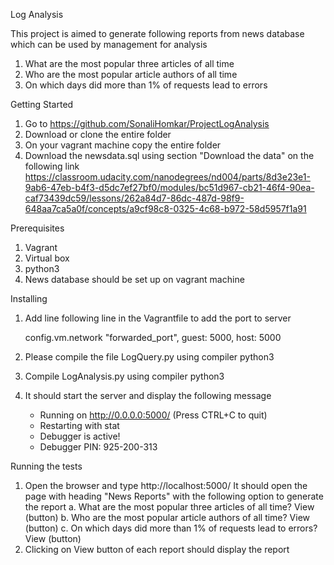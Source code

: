 Log Analysis

This project is aimed to generate following reports from news database which can be used by management for analysis
1. What are the most popular three articles of all time
2. Who are the most popular article authors of all time
3. On which days did more than 1% of requests lead to errors


Getting Started
1. Go to https://github.com/SonaliHomkar/ProjectLogAnalysis
2. Download or clone the entire folder
3. On your vagrant machine copy the entire folder
4. Download the newsdata.sql using section "Download the data" on the following link
	https://classroom.udacity.com/nanodegrees/nd004/parts/8d3e23e1-9ab6-47eb-b4f3-d5dc7ef27bf0/modules/bc51d967-cb21-46f4-90ea-caf73439dc59/lessons/262a84d7-86dc-487d-98f9-648aa7ca5a0f/concepts/a9cf98c8-0325-4c68-b972-58d5957f1a91
		
	

Prerequisites
1. Vagrant 
2. Virtual box
3. python3
4. News database should be set up on vagrant machine

Installing
1. Add line following line in the Vagrantfile to add the port to server

 	config.vm.network "forwarded_port", guest: 5000, host: 5000
2. Please compile the file LogQuery.py using compiler python3
3. Compile LogAnalysis.py using compiler python3
4. It should start the server and display the following message
 	* Running on http://0.0.0.0:5000/ (Press CTRL+C to quit)
 	* Restarting with stat
 	* Debugger is active!
 	* Debugger PIN: 925-200-313

 	

Running the tests
1. Open the browser and type http://localhost:5000/
   It should open the page with heading "News Reports" with the following option to generate the report
 	a. What are the most popular three articles of all time?  View (button)
	b. Who are the most popular article authors of all time? View (button)
	c. On which days did more than 1% of requests lead to errors? View (button)
2. Clicking on View button of each report should display the report

 




